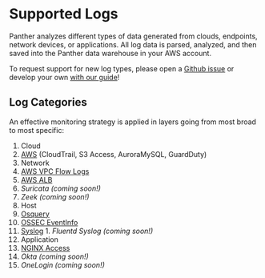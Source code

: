 # Supported Logs

Panther analyzes different types of data generated from clouds, endpoints, network devices, or applications. All log data is parsed, analyzed, and then saved into the Panther data warehouse in your AWS account.

To request support for new log types, please open a [Github issue](https://github.com/panther-labs/panther/issues) or develop your own [with our guide](writing-parsers.md)!

## Log Categories

An effective monitoring strategy is applied in layers going from most broad to most specific:

1. Cloud
  1. [AWS](log-analysis/supported-logs/aws) (CloudTrail, S3 Access, AuroraMySQL, GuardDuty)
2. Network
  1. [AWS VPC Flow Logs](log-analysis/supported-logs/aws#aws-vpcflow)
  2. [AWS ALB](log-analysis/supported-logs/aws#aws-alb)
  3. _Suricata (coming soon!)_
  4. _Zeek (coming soon!)_
2. Host
  1. [Osquery](log-analysis/supported-logs/osquery)
  2. [OSSEC EventInfo](log-analysis/supported-logs/ossec)
  3. [Syslog](log-analysis/supported-logs/syslog)
    1. _Fluentd Syslog (coming soon!)_
3. Application
  1. [NGINX Access](log-analysis/supported-logs/nginx)
  2. _Okta (coming soon!)_
  3. _OneLogin (coming soon!)_
